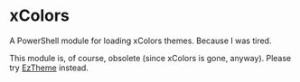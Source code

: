 # xColors
A PowerShell module for loading xColors themes. Because I was tired.

This module is, of course, obsolete (since xColors is gone, anyway). Please try [EzTheme](https://github.com/Jaykul/EzTheme) instead.
